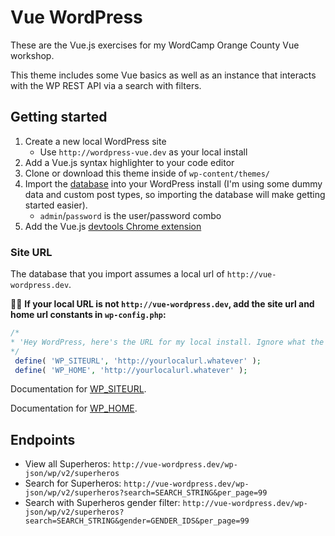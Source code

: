 # Vue WordPress
These are the Vue.js exercises for my WordCamp Orange County Vue workshop.

This theme includes some Vue basics as well as an instance that interacts with the WP REST API via a search with filters.

## Getting started
1. Create a new local WordPress site
    * Use `http://wordpress-vue.dev` as your local install
2. Add a Vue.js syntax highlighter to your code editor
3. Clone or download this theme inside of `wp-content/themes/`
4. Import the [database](https://github.com/jacobarriola/vue-wordpress/blob/master/database.sql) into your WordPress install (I'm using some dummy data and custom post types, so importing the 
database will make getting started easier).
    * `admin`/`password` is the user/password combo
5. Add the Vue.js [devtools Chrome extension](https://chrome.google.com/webstore/detail/vuejs-devtools/nhdogjmejiglipccpnnnanhbledajbpd) 

### Site URL
The database that you import assumes a local url of `http://vue-wordpress.dev`. 

🚨🚨 **If your local URL is not `http://vue-wordpress.dev`, add the site url and home url constants in `wp-config.php`:**

```php
/*
* 'Hey WordPress, here's the URL for my local install. Ignore what the database says.'
*/
 define( 'WP_SITEURL', 'http://yourlocalurl.whatever' );
 define( 'WP_HOME', 'http://yourlocalurl.whatever' );
```
Documentation for [WP_SITEURL](https://codex.wordpress.org/Editing_wp-config.php#WP_SITEURL).

Documentation for [WP_HOME](https://codex.wordpress.org/Editing_wp-config.php#WP_HOME).

## Endpoints
* View all Superheros: `http://vue-wordpress.dev/wp-json/wp/v2/superheros`
* Search for Superheros: `http://vue-wordpress.dev/wp-json/wp/v2/superheros?search=SEARCH_STRING&per_page=99`
* Search with Superheros gender filter: `http://vue-wordpress.dev/wp-json/wp/v2/superheros?search=SEARCH_STRING&gender=GENDER_IDS&per_page=99`
